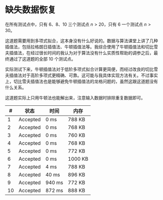 # 缺失数据恢复

在所有测试点中，只有 6、8、10 三个测试点 $n>20$，只有 6 一个测试点 $n>30$。

这道题需要用到多项式拟合，这本身没有什么好说的。数据与算法课堂上讲了几种插值法，包括拉格朗日插值法、牛顿插值法等。我综合使用了牛顿插值法和切比雪夫插值法，在经过很长时间的我认为对于算法没有什么实质性帮助的调参之后，最终通过了这道题的全部 10 个测试点。

实际测试下来，牛顿插值法对于低阶多项式拟合计算更简便，而经过改良的切比雪夫插值法对于高阶多项式更精确、可靠。这可能与我具体实现方法有关。不过事实上，切比雪夫插值法也是能够避免牛顿插值法的龙格问题的，虽然这跟这道题没有什么关系。

这道题实际上只用牛顿法也能解出来，注意输入数据时排除重复数据即可。

| #   | 状态     | 时间   | 内存    |
| --- | -------- | ------ | ------- |
| 1   | Accepted | 0 ms   | 788 KB  |
| 2   | Accepted | 0 ms   | 768 KB  |
| 3   | Accepted | 0 ms   | 760 KB  |
| 4   | Accepted | 0 ms   | 768 KB  |
| 5   | Accepted | 0 ms   | 772 KB  |
| 6   | Accepted | 0 ms   | 1000 KB |
| 7   | Accepted | 4 ms   | 788 KB  |
| 8   | Accepted | 40 ms  | 896 KB  |
| 9   | Accepted | 940 ms | 772 KB  |
| 10  | Accepted | 872 ms | 888 KB  |
